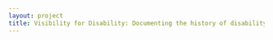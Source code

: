 ```yaml
--- 
layout: project 
title: Visibility for Disability: Documenting the history of disability in America and the growth of the disability rights movement
---
```



